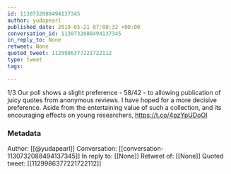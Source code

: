 ```yaml
---
id: 1130732088494137345
author: yudapearl
published_date: 2019-05-21 07:08:32 +00:00
conversation_id: 1130732088494137345
in_reply_to: None
retweet: None
quoted_tweet: 1129986377221722112
type: tweet
tags:

---
```


1/3 Our poll shows a slight  preference - 58/42 - to allowing publication of juicy quotes from anonymous reviews. I have hoped for a more decisive preference. Aside from the entertaining value of such a collection, and its encouraging effects on young researchers, https://t.co/4pzYpUDoOI

### Metadata

Author: [[@yudapearl]]
Conversation: [[conversation-1130732088494137345]]
In reply to: [[None]]
Retweet of: [[None]]
Quoted tweet: [[1129986377221722112]]
